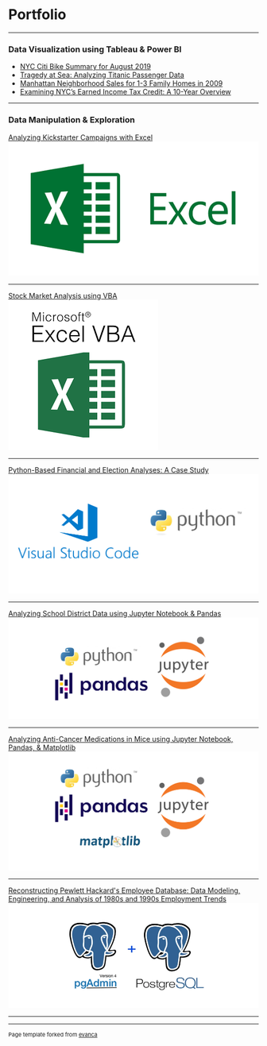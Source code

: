 # Portfolio

---

### Data Visualization using Tableau & Power BI

- [NYC Citi Bike Summary for August 2019](https://kenlo94.github.io/NYC_CitiBike/)
- [Tragedy at Sea: Analyzing Titanic Passenger Data](https://kenlo94.github.io/Titanic_Survival_Analysis/)
- [Manhattan Neighborhood Sales for 1-3 Family Homes in 2009](https://kenlo94.github.io/Manhattan_Neighborhood_Sales/)
- [Examining NYC’s Earned Income Tax Credit: A 10-Year Overview](https://kenlo94.github.io/NYC_EITC_Summary/)

---

### Data Manipulation & Exploration

[Analyzing Kickstarter Campaigns with Excel](https://kenlo94.github.io/kickstarter_analysis/)
<img src="images/excel2.png?raw=true"/>

---
[Stock Market Analysis using VBA](https://kenlo94.github.io/stock_analysis/)
<img src="images/vba.png?raw=true"/>

---
[Python-Based Financial and Election Analyses: A Case Study](https://kenlo94.github.io/financial_election_analysis/)
<img src="images/vp.png?raw=true"/>

---
[Analyzing School District Data using Jupyter Notebook & Pandas](https://kenlo94.github.io/school_district_analysis/)
<img src="images/ppj.PNG?raw=true"/>

---
[Analyzing Anti-Cancer Medications in Mice using Jupyter Notebook, Pandas, & Matplotlib](https://kenlo94.github.io/pharmaceutical_analysis/)
<img src="images/ppjm.png?raw=true"/>

---
[Reconstructing Pewlett Hackard's Employee Database: Data Modeling, Engineering, and Analysis of 1980s and 1990s Employment Trends](https://kenlo94.github.io/Pewlett-Hackard-Analysis/)
<img src="images/pgsql.png?raw=true"/>

---




---
<p style="font-size:11px">Page template forked from <a href="https://github.com/evanca/quick-portfolio">evanca</a></p>
<!-- Remove above link if you don't want to attibute -->
